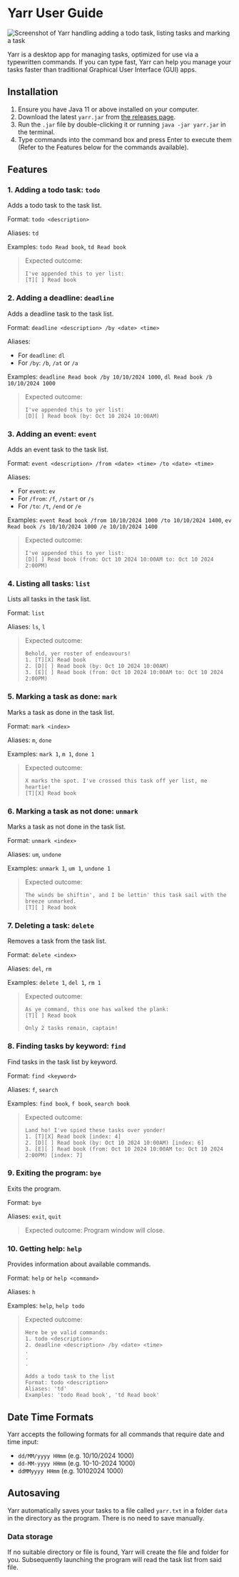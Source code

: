 # Yarr User Guide

![Screenshot of Yarr handling adding a todo task, listing tasks and marking a task](Ui.png)

Yarr is a desktop app for managing tasks, optimized for use via a typewritten commands. If you can type fast, Yarr can help you manage your tasks faster than traditional Graphical User Interface (GUI) apps.

## Installation
1. Ensure you have Java 11 or above installed on your computer.
2. Download the latest `yarr.jar` from [the releases page](https://github.com/H4mes/ip/releases).
3. Run the `.jar` file by double-clicking it or running `java -jar yarr.jar` in the terminal.
4. Type commands into the command box and press Enter to execute them (Refer to the Features below for the commands available).

## Features
### 1. Adding a todo task: `todo`
Adds a todo task to the task list.

Format: `todo <description>`

Aliases: `td`

Examples: `todo Read book`, `td Read book`

>Expected outcome:
>```
>I've appended this to yer list:
>[T][ ] Read book 
>```

### 2. Adding a deadline: `deadline`
Adds a deadline task to the task list.

Format: `deadline <description> /by <date> <time>`

Aliases: 
- For `deadline`: `dl`
- For `/by`: `/b`, `/at` or `/a`

Examples: `deadline Read book /by 10/10/2024 1000`, `dl Read book /b 10/10/2024 1000`

>Expected outcome:
>```
>I've appended this to yer list:
>[D][ ] Read book (by: Oct 10 2024 10:00AM)
>```

### 3. Adding an event: `event`
Adds an event task to the task list.

Format: `event <description> /from <date> <time> /to <date> <time>`

Aliases:
- For `event`: `ev`
- For `/from`: `/f`, `/start` or `/s`
- For `/to`: `/t`, `/end` or `/e`

Examples: `event Read book /from 10/10/2024 1000 /to 10/10/2024 1400`, `ev Read book /s 10/10/2024 1000 /e 10/10/2024 1400`

>Expected outcome:
>```
>I've appended this to yer list:
>[D][ ] Read book (from: Oct 10 2024 10:00AM to: Oct 10 2024 2:00PM)
>```

### 4. Listing all tasks: `list`
Lists all tasks in the task list.

Format: `list`

Aliases: `ls`, `l`

>Expected outcome:
>```
>Behold, yer roster of endeavours!
>1. [T][X] Read book
>2. [D][ ] Read book (by: Oct 10 2024 10:00AM)
>3. [E][ ] Read book (from: Oct 10 2024 10:00AM to: Oct 10 2024 2:00PM)
>```

### 5. Marking a task as done: `mark`
Marks a task as done in the task list.

Format: `mark <index>`

Aliases: `m`, `done`

Examples: `mark 1`, `m 1`, `done 1`

>Expected outcome:
>```
>X marks the spot. I've crossed this task off yer list, me heartie!
>[T][X] Read book
>```

### 6. Marking a task as not done: `unmark`
Marks a task as not done in the task list.

Format: `unmark <index>`

Aliases: `um`, `undone`

Examples: `unmark 1`, `um 1`, `undone 1`

>Expected outcome:
>```
>The winds be shiftin', and I be lettin' this task sail with the breeze unmarked.
>[T][ ] Read book
>```

### 7. Deleting a task: `delete`
Removes a task from the task list.

Format: `delete <index>`

Aliases: `del`, `rm`

Examples: `delete 1`, `del 1`, `rm 1`

>Expected outcome:
>```
>As ye command, this one has walked the plank:
>[T][ ] Read book
>
>Only 2 tasks remain, captain!
>```

### 8. Finding tasks by keyword: `find`
Find tasks in the task list by keyword.

Format: `find <keyword>`

Aliases: `f`, `search`

Examples: `find book`, `f book`, `search book`

>Expected outcome:
>```
>Land ho! I've spied these tasks over yonder!
>1. [T][X] Read book [index: 4]
>2. [D][ ] Read book (by: Oct 10 2024 10:00AM) [index: 6]
>3. [E][ ] Read book (from: Oct 10 2024 10:00AM to: Oct 10 2024 2:00PM) [index: 7]
>```

### 9. Exiting the program: `bye`
Exits the program.

Format: `bye`

Aliases: `exit`, `quit`

>Expected outcome: Program window will close.

### 10. Getting help: `help`
Provides information about available commands.

Format: `help` or `help <command>`

Aliases: `h`

Examples: `help`, `help todo`

>Expected outcome:
>```
>Here be ye valid commands: 
>1. todo <description>
>2. deadline <description> /by <date> <time>
>.
>.
>.
>```
>
>```
>Adds a todo task to the list
>Format: todo <description>
>Aliases: 'td'
>Examples: 'todo Read book', 'td Read book'
>```

## Date Time Formats
Yarr accepts the following formats for all commands that require date and time input:
- `dd/MM/yyyy HHmm` (e.g. 10/10/2024 1000)
- `dd-MM-yyyy HHmm` (e.g. 10-10-2024 1000)
- `ddMMyyyy HHmm` (e.g. 10102024 1000)

## Autosaving
Yarr automatically saves your tasks to a file called `yarr.txt` in a folder `data` in the directory as the program. There is no need to save manually.

### Data storage
If no suitable directory or file is found, Yarr will create the file and folder for you.
Subsequently launching the program will read the task list from said file.